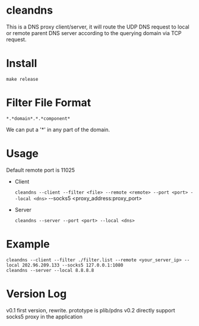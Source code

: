 cleandns
========

This is a DNS proxy client/server, it will route the UDP DNS request to local or remote parent DNS server according to the querying domain via TCP request.

Install
========
    make release

Filter File Format
========
    *.*domain*.*.*component*
We can put a '*' in any part of the domain.

Usage
========
Default remote port is 11025
* Client

    `cleandns --client --filter <file> --remote <remote> --port <port> --local <dns>` --socks5 <proxy_address:proxy_port>

* Server

    `cleandns --server --port <port> --local <dns>`

Example
========

    cleandns --client --filter ./filter.list --remote <your_server_ip> --local 202.96.209.133 --socks5 127.0.0.1:1080
    cleandns --server --local 8.8.8.8

Version Log
========
v0.1    first version, rewrite. prototype is plib/pdns
v0.2    directly support socks5 proxy in the application

